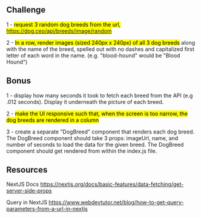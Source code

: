 
## Challenge

1 - <mark>request 3 random dog breeds from the url, https://dog.ceo/api/breeds/image/random </mark>

2 - <mark>In a row, render images (sized 240px x 240px) of all 3 dog breeds</mark> along with the name of the breed, spelled out with no dashes and capitalized first letter of each word in the name. (e.g. "blood-hound" would be "Blood Hound")

## Bonus

1 - display how many seconds it took to fetch each breed from the API (e.g .012 seconds).  Display it underneath the picture of each breed.

2 - <mark>make the UI responsive such that, when the screen is too narrow, the dog breeds are rendered in a column</mark>

3 - create a separate "DogBreed" component that renders each dog breed.  The DogBreed component should take 3 props: imageUrl, name, and number of seconds to load the data for the given breed. The DogBreed component should get rendered from within the index.js file.

## Resources

NextJS Docs
https://nextjs.org/docs/basic-features/data-fetching/get-server-side-props

Query in NextJS
https://www.webdevtutor.net/blog/how-to-get-query-parameters-from-a-url-in-nextjs
